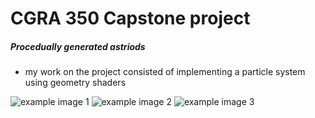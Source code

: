 # CGRA 350 Capstone project

##### Procedually generated astriods 
- my work on the project consisted of implementing a particle system using geometry shaders

![example image 1](/particleExample_3.png)
![example image 2](/particleExample_2.png)
![example image 3](/particleExample_1.png)
